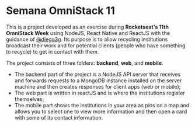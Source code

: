 # Semana OmniStack 11

This is a project developed as an exercise during **Rocketseat's 11th OmniStack Week** using NodeJS, React Native and ReactJS with the guidance of [@diego3g](https://github.com/diego3g). Its purpose is to allow recycling institutions broadcast their work and for potential clients (people who have something to recycle) to get in contact with them.

The project consists of three folders: **backend**, **web**, and **mobile**.

- The backend part of the project is a NodeJS API server that receives and forwards requests to a MongoDB instance installed on the server machine and then creates responses for client apps (web or mobile);
- The web part is written in reactJS and is where the institutions register themselves;
- The mobile part shows the institutions in your area as pins on a map and allows you to select one to view more information and then open a card with some of its contact information.
